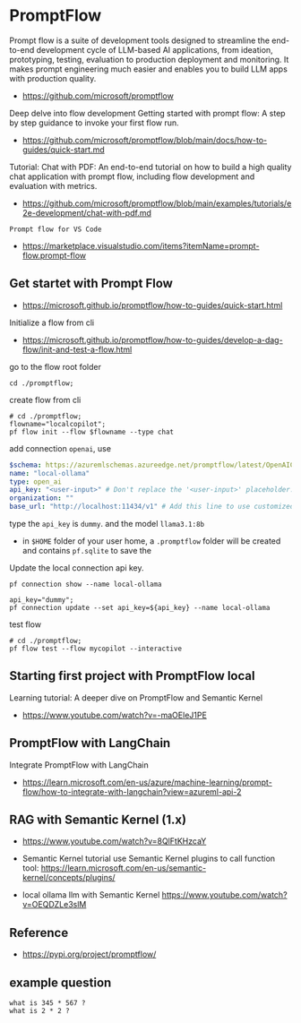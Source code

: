 # PromptFlow
Prompt flow is a suite of development tools designed to streamline the end-to-end development cycle of LLM-based AI applications, from ideation, prototyping, testing, evaluation to production deployment and monitoring. It makes prompt engineering much easier and enables you to build LLM apps with production quality.

* https://github.com/microsoft/promptflow

Deep delve into flow development
Getting started with prompt flow: A step by step guidance to invoke your first flow run.
* https://github.com/microsoft/promptflow/blob/main/docs/how-to-guides/quick-start.md

Tutorial: Chat with PDF: An end-to-end tutorial on how to build a high quality chat application with prompt flow, including flow development and evaluation with metrics.
* https://github.com/microsoft/promptflow/blob/main/examples/tutorials/e2e-development/chat-with-pdf.md

`Prompt flow for VS Code`
* https://marketplace.visualstudio.com/items?itemName=prompt-flow.prompt-flow

## Get startet with Prompt Flow
* https://microsoft.github.io/promptflow/how-to-guides/quick-start.html

Initialize a flow from cli
* https://microsoft.github.io/promptflow/how-to-guides/develop-a-dag-flow/init-and-test-a-flow.html

go to the flow root folder
```shell
cd ./promptflow;
```

create flow from cli
```shell
# cd ./promptflow;
flowname="localcopilot";
pf flow init --flow $flowname --type chat
```

add connection `openai`, use 
```yaml
$schema: https://azuremlschemas.azureedge.net/promptflow/latest/OpenAIConnection.schema.json
name: "local-ollama"
type: open_ai
api_key: "<user-input>" # Don't replace the '<user-input>' placeholder. The application will prompt you to enter a value when it runs.
organization: ""
base_url: "http://localhost:11434/v1" # Add this line to use customized API base
``` 
type the `api_key` is `dummy`.
and the model `llama3.1:8b` 

* in `$HOME` folder of your user home, a `.promptflow` folder will be created and contains `pf.sqlite` to save the 

Update the local connection api key.
```shell
pf connection show --name local-ollama

api_key="dummy";
pf connection update --set api_key=${api_key} --name local-ollama
```

test flow
```shell
# cd ./promptflow;
pf flow test --flow mycopilot --interactive
```

## Starting first project with PromptFlow local
Learning tutorial: A deeper dive on PromptFlow and Semantic Kernel
* https://www.youtube.com/watch?v=-maOEleJ1PE

## PromptFlow with LangChain
Integrate PromptFlow with LangChain
* https://learn.microsoft.com/en-us/azure/machine-learning/prompt-flow/how-to-integrate-with-langchain?view=azureml-api-2


## RAG with Semantic Kernel (1.x)
* https://www.youtube.com/watch?v=8QlFtKHzcaY

* Semantic Kernel tutorial 
use Semantic Kernel plugins to call function tool: https://learn.microsoft.com/en-us/semantic-kernel/concepts/plugins/

* local ollama llm with Semantic Kernel https://www.youtube.com/watch?v=OEQDZLe3slM

## Reference
* https://pypi.org/project/promptflow/

## example question
```
what is 345 * 567 ?
what is 2 * 2 ?
```

